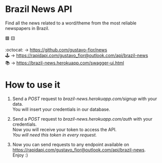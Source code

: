 # Brazil News API
Find all the news related to a word/theme from the most reliable newspapers in Brazil.  
  
:green_square: :yellow_square:

:octocat: -> https://github.com/gustavo-fior/news  
:joystick: -> https://rapidapi.com/gustavo_fior@outlook.com/api/brazil-news  
:books: -> https://brazil-news.herokuapp.com/swagger-ui.html  
  
# How to use it  
  
1. Send a *POST* request to *brazil-news.herokuapp.com/signup* with your data.  
  You will insert your credentials in our database.  

2. Send a *POST* request to *brazil-news.herokuapp.com/auth* with your credentials.  
  Now you will receive your token to access the API.  
  *You will need this token in every request.*
  
3. Now you can send requests to any endpoint available on https://rapidapi.com/gustavo_fior@outlook.com/api/brazil-news.  
  Enjoy :)


